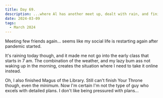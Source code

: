 ```yaml
---
title: Day 69.
description: ...where Al has another meet up, dealt with rain, and finished Magus of the Library.
date: 2024-03-09
tags: 
  - March 2024
---
```


Meeting few friends again... seems like my social life is restarting again after pandemic started.

It's raining today though, and it made me not go into the early class that starts in 7 am. The combination of the weather, and my lazy bum ass not waking up in the morning, creates the situation where I need to take it online instead.

Oh, I also finished Magus of the Library. Still can't finish Your Throne though, even the minimum. Now I'm certain I'm not the type of guy who excels with detailed plans. I don't like being pressured with plans...